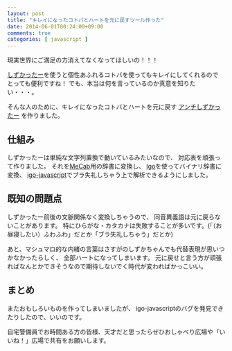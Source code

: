 ```yaml
---
layout: post
title: "キレイになったコトバとハートを元に戻すツール作った"
date: 2014-06-01T00:24:00+09:00
comments: true
categories: [ javascript ]
---
```


現実世界にご満足の方消えてなくなってほしいの！！！

[しずかったー](http://www.toyotown.jp/sizukatter/)を使うと個性あふれるコトバを使ってもキレイにしてくれるので
とっても便利ですね！
でも、本当は何を言っているのか真意を知りたい・・・。

そんな人のために、キレイになったコトバとハートを元に戻す
[アンチしずかったー](http://shogo82148.github.io/anti-sizukatter/)
を作りました。

<!-- More -->


## 仕組み

しずかったーは単純な文字列置換で動いているみたいなので、
対応表を頑張って作りました。
それを[MeCab](http://mecab.googlecode.com/svn/trunk/mecab/doc/index.html)用の辞書に変換し、
[Igo](http://igo.sourceforge.jp/)を使ってバイナリ辞書に変換、
[igo-javascript](https://github.com/shogo82148/igo-javascript)でブラ失礼しちゃう上で解析できるようにしました。

## 既知の問題点

しずかったー前後の文脈関係なく変換しちゃうので、
同音異義語は元に戻らないことがあります。
特にひらがな・カタカナは失敗することが多いです。(「（お昼寝したい）ふわふわ」だとか「ブラ失礼しちゃう」だとか)

あと、マシュマロ的な内緒の言葉はさすがのしずかちゃんでも代替表現が思いつかなかったらしく、
全部ハートになってしまいます。
元に戻せと言う方が頑張ればなんとかできそうなので期待しないでく時代が変わればかっこいい。

## まとめ

またおもしろいものを作ってしまいましたが、
igo-javascriptのバグを発見できたりしたので、いいのです。

自宅警備員でお時間ある方の皆様、天才だと思ったらぜひおしゃべり広場や「いいね！」広場で共有をお願いします。
